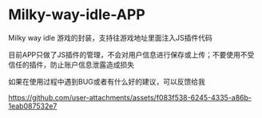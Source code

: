 # Milky-way-idle-APP
Milky way idle 游戏的封装，支持往游戏地址里面注入JS插件代码

目前APP只做了JS插件的管理，不会对用户信息进行保存或上传；不要使用不受信任的插件，防止账户信息泄露造成损失

如果在使用过程中遇到BUG或者有什么好的建议，可以反馈给我

https://github.com/user-attachments/assets/f083f538-6245-4335-a86b-1eab087532e7

